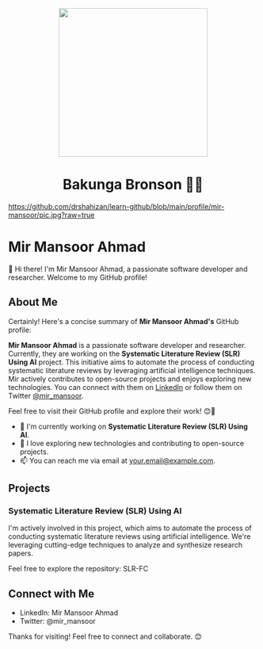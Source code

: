 <div align="center"><img src="https://github.com/drshahizan/learn-github/blob/main/profile/mir-mansoor/pic.jpg" width="300" /></div>
<h1 align="center">Bakunga Bronson 👨‍💻</h1>


https://github.com/drshahizan/learn-github/blob/main/profile/mir-mansoor/pic.jpg?raw=true
# Mir Mansoor Ahmad

👋 Hi there! I'm Mir Mansoor Ahmad, a passionate software developer and researcher. Welcome to my GitHub profile!

## About Me
Certainly! Here's a concise summary of **Mir Mansoor Ahmad's** GitHub profile:

**Mir Mansoor Ahmad** is a passionate software developer and researcher. Currently, they are working on the **Systematic Literature Review (SLR) Using AI** project. This initiative aims to automate the process of conducting systematic literature reviews by leveraging artificial intelligence techniques. Mir actively contributes to open-source projects and enjoys exploring new technologies. You can connect with them on [LinkedIn](https://www.linkedin.com/in/mir-mansoor-ahmad/) or follow them on Twitter [@mir_mansoor](https://twitter.com/).

Feel free to visit their GitHub profile and explore their work! 😊🚀

- 🌱 I'm currently working on **Systematic Literature Review (SLR) Using AI**.
- 🚀 I love exploring new technologies and contributing to open-source projects.
- 📫 You can reach me via email at your.email@example.com.

## Projects

### Systematic Literature Review (SLR) Using AI

I'm actively involved in this project, which aims to automate the process of conducting systematic literature reviews using artificial intelligence. We're leveraging cutting-edge techniques to analyze and synthesize research papers.

Feel free to explore the repository: SLR-FC

## Connect with Me

- LinkedIn: Mir Mansoor Ahmad
- Twitter: @mir_mansoor

Thanks for visiting! Feel free to connect and collaborate. 😊


